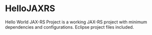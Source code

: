 # HelloJAXRS
Hello World JAX-RS Project is a working JAX-RS project with minimum dependencies and configurations. Eclipse project files included.
